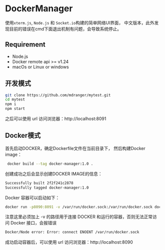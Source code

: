 # DockerManager
使用`xterm.js`, `Node.js` 和 `Socket.io`构建的简单网络UI界面，
中文版本，此外发现目前的错误在cmd下面退出机制有问题，会导致系统停止。

## Requirement

- Node.js
- Docker remote api >= v1.24
- macOs or Linux or windows

## 开发模式

```bash
git clone https://github.com/mdranger/mytest.git
cd mytest
npm i 
npm start
```

之后可以使用 url 访问浏览器：http://localhost:8091

## Docker模式

首先启动DOCKER，确定Dockerfile文件在当前目录下，
然后构建Docker image：
```bash
 docker build --tag docker-manager:1.0 .
```

创建成功之后会显示创建DOCKER IMAGE的信息：
```bash
Successfully built 2f2f241c2878
Successfully tagged docker-manager:1.0
```

Docker 容器可以启动如下： 
```bash
docker run -p8090:8091 -v /var/run/docker.sock:/var/run/docker.sock docker-manager:1.0
```
注意这里必须加上 -v 的路径用于连接 DOCKER 和运行的容器，否则无法正常访问 Docker 接口，会报错误

```bash
Docker/Node error: Error: connect ENOENT /var/run/docker.sock
```

成功启动容器后，可以使用 url 访问浏览器：http://localhost:8090





